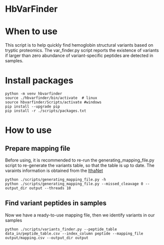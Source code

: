 # HbVarFinder

# When to use 
This script is to help quickly find hemoglobin structural variants based on tryptic proteomics. The var_finder.py script reports the existence of variants if larger than zero abundance of variant-specific peptides are detected in samples. 


# Install packages 
```
python -m venv hbvarfinder  
source ./hbvarfinder/bin/activate  # linux
source hbvarfinder/Scripts/activate #windows 
pip install --upgrade pip  
pip install -r ./scripts/packages.txt
```

# How to use

## Prepare mapping file 
Before using, it is recommended to re-run the generating_mapping_file.py script to re-generate the variants table, so that the table is up to date. The varaints information 
is obtained from the [IthaNet](https://www.ithanet.eu/db/ithagenes?action=list&hcat=0b-)

```
python ./scripts/generating_mapping_file.py -h
python ./scripts/generating_mapping_file.py --missed_cleavage 0 --output_dir output --threads 10

```

## Find variant peptides in samples 
Now we have a ready-to-use mapping file, then we identify variants in our samples
```
python ./scripts/variants_finder.py --peptide_table data_in/peptide_table.csv --index_column peptide --mapping_file output/mapping.csv --output_dir output
```

